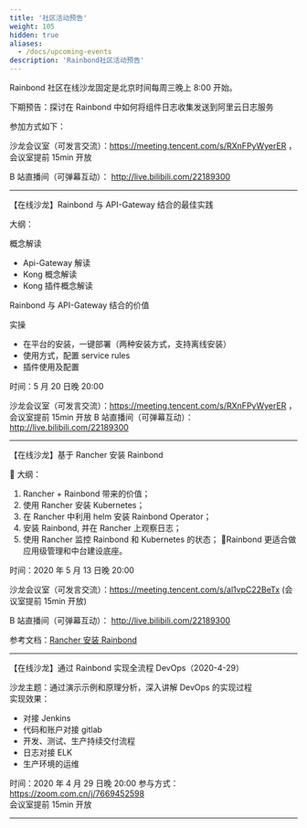 ```yaml
---
title: '社区活动预告'
weight: 105
hidden: true
aliases:
  - /docs/upcoming-events
description: 'Rainbond社区活动预告'
---
```


Rainbond 社区在线沙龙固定是北京时间每周三晚上 8:00 开始。

下期预告：探讨在 Rainbond 中如何将组件日志收集发送到阿里云日志服务

参加方式如下：

沙龙会议室（可发言交流）：https://meeting.tencent.com/s/RXnFPyWyerER ，会议室提前 15min 开放

B 站直播间（可弹幕互动）： http://live.bilibili.com/22189300

---

【在线沙龙】Rainbond 与 API-Gateway 结合的最佳实践

大纲：

概念解读

- Api-Gateway 解读
- Kong 概念解读
- Kong 插件概念解读

Rainbond 与 API-Gateway 结合的价值

实操

- 在平台的安装，一键部署（两种安装方式，支持离线安装）
- 使用方式，配置 service rules
- 插件使用及配置

时间：5 月 20 日晚 20:00

沙龙会议室（可发言交流）：https://meeting.tencent.com/s/RXnFPyWyerER ，会议室提前 15min 开放
B 站直播间（可弹幕互动）： http://live.bilibili.com/22189300

---

【在线沙龙】基于 Rancher 安装 Rainbond

📒 大纲：

1. Rancher + Rainbond 带来的价值；
2. 使用 Rancher 安装 Kubernetes；
3. 在 Rancher 中利用 helm 安装 Rainbond Operator；
4. 安装 Rainbond, 并在 Rancher 上观察日志；
5. 使用 Rancher 监控 Rainbond 和 Kubernetes 的状态；
   🤔Rainbond 更适合做应用级管理和中台建设底座。

时间：2020 年 5 月 13 日晚 20:00

沙龙会议室（可发言交流）：https://meeting.tencent.com/s/al1vpC22BeTx (会议室提前 15min 开放)

B 站直播间（可弹幕互动）： http://live.bilibili.com/22189300

参考文档：[Rancher 安装 Rainbond](/docs/user-operations/install/install-from-rancher/)

---

【在线沙龙】通过 Rainbond 实现全流程 DevOps（2020-4-29）

沙龙主题：通过演示示例和原理分析，深入讲解 DevOps 的实现过程  
实现效果：

- 对接 Jenkins
- 代码和账户对接 gitlab
- 开发、测试、生产持续交付流程
- 日志对接 ELK
- 生产环境的运维

时间：2020 年 4 月 29 日晚 20:00
参与方式：https://zoom.com.cn/j/7669452598  
会议室提前 15min 开放

---
